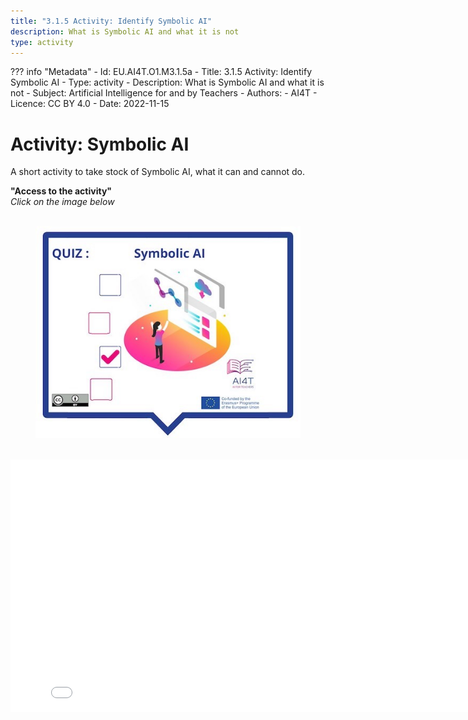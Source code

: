 ```yaml
---
title: "3.1.5 Activity: Identify Symbolic AI"
description: What is Symbolic AI and what it is not
type: activity
---
```

??? info "Metadata"
    - Id: EU.AI4T.O1.M3.1.5a
    - Title: 3.1.5 Activity: Identify Symbolic AI
    - Type: activity
    - Description: What is Symbolic AI and what it is not
    - Subject: Artificial Intelligence for and by Teachers
    - Authors:
        - AI4T 
    - Licence: CC BY 4.0
    - Date: 2022-11-15


# Activity: Symbolic AI

A short activity to take stock of Symbolic AI, what it can and cannot do.

**"Access to the activity"**  
_Click on the image below_

<figure> 
  <img src="Images/VisuelQUIZSymbolicAI-EN.jpg" alt="Symbolic AI"/>  
</figure>

<center><iframe width="818" height="404" src="3-1-5a-activity-what-type-of-ai/3-1-5a-Symbolic-AI.html" frameborder="0" allowfullscreen></iframe></center>
